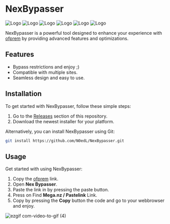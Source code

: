# NexBypasser

![Logo](https://imgur.com/sQuCOpx.png) ![Logo](https://imgur.com/sQuCOpx.png) ![Logo](https://imgur.com/sQuCOpx.png) ![Logo](https://imgur.com/sQuCOpx.png) ![Logo](https://imgur.com/sQuCOpx.png) ![Logo](https://imgur.com/sQuCOpx.png)

NexBypasser is a powerful tool designed to enhance your experience with [ofprem](https://nexwebsite.com) by providing advanced features and optimizations.

## Features

- Bypass restrictions and enjoy ;)
- Compatible with multiple sites.
- Seamless design and easy to use.

## Installation

To get started with NexBypasser, follow these simple steps:

1. Go to the [Releases](https://github.com/N0edL/NexBypasser/releases) section of this repository.
2. Download the newest installer for your platform.

Alternatively, you can install NexBypasser using Git:

```bash
git install https://github.com/N0edL/NexBypasser.git
```

## Usage
Get started with using NexBypasser:

1. Copy the [ofprem](https://nexwebsite.com) link.
2. Open <strong>Nex Bypasser</strong>.
3. Paste the link in by pressing the paste button.
4. Press on Find <strong>Mega.nz / Pastelink</strong> Link.
5. Copy by pressing the <strong>Copy</strong> button the code and go to your webbrowser and enjoy.


![ezgif com-video-to-gif (4)](https://github.com/N0edL/NexBypasser/assets/88205753/74280899-954b-405f-8705-e15aa963efb7)

